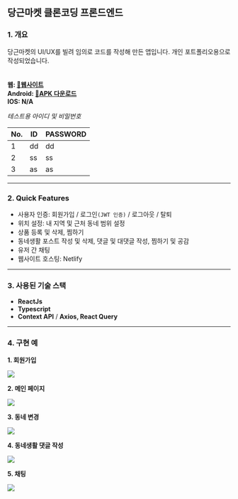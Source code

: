 ## 당근마켓 클론코딩 프론드엔드
  

### 1. 개요  

당근마켓의 UI/UX를 빌려 임의로 코드를 작성해 만든 앱입니다. 개인 포트폴리오용으로 작성되었습니다.  
<br />  
**웹: [🔗웹사이트](https://app.bunnyscarrot.com 'https://app.bunnyscarrot.com')**  
**Android: [🔗APK 다운로드](https://drive.google.com/file/d/1GlTDVVdqjyq5__q2r-og7riKn7pKZDKO/view?usp=share_link 'https://drive.google.com/file/d/1GlTDVVdqjyq5__q2r-og7riKn7pKZDKO/view?usp=share_link')**  
**IOS: N/A**  
  

*테스트용 아이디 및 비밀번호*

|No.|ID|PASSWORD|
|------|---|---|
|1|dd|dd|
|2|ss|ss|
|3|as|as|

---

### 2. Quick Features  

- 사용자 인증: 회원가입 / 로그인`(JWT 인증)` / 로그아웃 / 탈퇴
- 위치 설정: 내 지역 및 근처 동네 범위 설정
- 상품 등록 및 삭제, 찜하기
- 동네생활 포스트 작성 및 삭제, 댓글 및 대댓글 작성, 찜하기 및 공감
- 유저 간 채팅  
- 웹사이트 호스팅: Netlify  

---  

### 3. 사용된 기술 스택

- **ReactJs**
- **Typescript**
- **Context API** / **Axios, React Query**  

---  

### 4. 구현 예

  **1. 회원가입**  
  
  <img src='./media/회원가입.gif' />  
  
  **2. 메인 페이지**  
  
  <img src='./media/home.jpg' />  
  
  **3. 동네 변경**  
  
  <img src='./media/지역-설정.gif' />
  
  **4. 동네생활 댓글 작성**  
  
  <img src='./media/동네생활.gif' />
  
  **5. 채팅**  
  
  <img src='./media/채팅.gif' />
